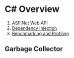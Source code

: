 # C# Overview

  1. [ASP.Net Web API](./AspNet_WebApi.md)
  1. [Dependency Injection](./DependencyInjection.md)
  1. [Benchmarking and Profiling](./BenchmarkingAndProfiling.md)
  
## Garbage Collector